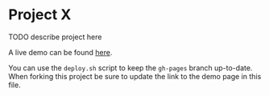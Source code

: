 # Project X

TODO describe project here

A live demo can be found [here](http://NYU-CS6313-Projects.github.io/sp2015-group21/).

You can use the `deploy.sh` script to keep the `gh-pages` branch up-to-date.
When forking this project be sure to update the link to the demo page in this file.
